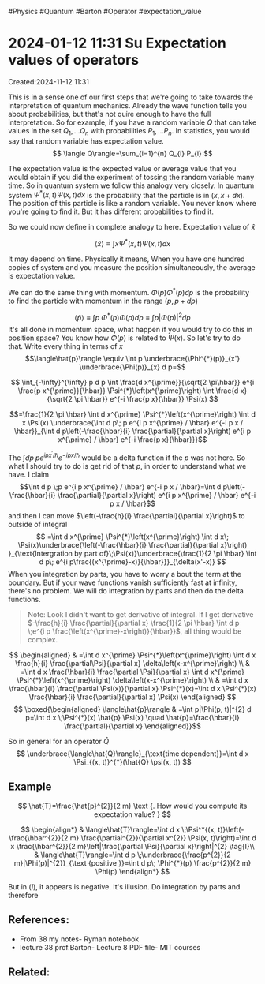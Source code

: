 #Physics #Quantum #Barton #Operator #expectation_value 
# 2024-01-12 11:31 Su Expectation values of operators
Created:2024-11-12 11:31

This is in a sense one of our first steps that we're going to take towards the interpretation of quantum mechanics. Already the wave function tells you about probabilities, but that's not quire enough to have the full interpretation.
So for example, if you have a random variable $Q$ that can take values in the set $Q_{1}, \ldots Q_{n}$ with probabilities $P_{1}, \ldots P_{n}$. In statistics, you would say that random variable has expectation value.
$$
\langle Q\rangle=\sum_{i=1}^{n} Q_{i} P_{i}
$$

The expectation value is the expected value or average value that you would obtain if you did the experiment of tossing the random variable many time.
So in quantum system we follow this analogy very closely. In quantum system $\Psi^{*}(x, t)\Psi(x, t) d x$ is the probability that the particle is in $(x, x+d x)$. The position of this particle is like a random variable. You never know where you're going to find it. But it has different probabilities to find it.

So we could now define in complete analogy to here. Expectation value of $\hat{x}$

$$
\langle\hat{x}\rangle \equiv \int x \Psi^{*}(x,t) \Psi(x, t) d x
$$

It may depend on time. Physically it means, When you have one hundred copies of system and you measure the position simultaneously, the average is expectation value.

We can do the same thing with momentum. $\Phi(p) \Phi^{*}(p) d p$ is the probability to find the particle with momentum in the range $(p, p+d p)$

$$
\langle\hat{p}\rangle \equiv \int p \;\Phi^{*}(p) \Phi(p) d p \equiv \int p|\Phi(p)|^{2} d p
$$
It's all done in momentum space, what happen if you would try to do this in position space? You know how $\Phi(p)$ is related to $\Psi(x)$. So let's try to do that. Write every thing in terms of $x$
$$\langle\hat{p}\rangle \equiv \int p \underbrace{\Phi^{*}(p)}_{x'} \underbrace{\Phi(p)}_{x} d p=$$

$$
\int_{-\infty}^{\infty} p d p \int \frac{d x^{\prime}}{\sqrt{2 \pi\hbar}} e^{i \frac{p x^{\prime}}{\hbar}} \Psi^{*}\left(x^{\prime}\right) \int \frac{d x}{\sqrt{2 \pi \hbar}} e^{-i \frac{p x}{\hbar}} \Psi(x)
$$

$$=\frac{1}{2 \pi \hbar} \int d x^{\prime} \Psi^{*}\left(x^{\prime}\right) \int d x \Psi(x) \underbrace{\int d p\; p e^{i p x^{\prime} / \hbar} e^{-i p x / \hbar}}_{\int d p\left(-\frac{\hbar}{i} \frac{\partial}{\partial x}\right) e^{i p x^{\prime} / \hbar} e^{-i \frac{p x}{\hbar}}}$$

The $\int dp\; p e^{i p x^{\prime} / \hbar} e^{-i p x / \hbar}$ would be a delta function if the $p$ was not here. So what I should try to do is get rid of that $p$, in order to understand what we have. I claim 
$$\int d p \;p e^{i p x^{\prime} / \hbar} e^{-i p x / \hbar}=\int d p\left(-\frac{\hbar}{i} \frac{\partial}{\partial x}\right) e^{i p x^{\prime} / \hbar} e^{-i p x / \hbar}$$
and then I can move $\left(-\frac{h}{i} \frac{\partial}{\partial x}\right)$ to outside of integral
$$
=\int d x^{\prime} \Psi^{*}\left(x^{\prime}\right) \int d x\; \Psi(x)\underbrace{\left(-\frac{\hbar}{i} \frac{\partial}{\partial x}\right) }_{\text{Intergration by part of}\;\Psi(x)}\underbrace{\frac{1}{2 \pi \hbar} \int d p\; e^{i p\frac{(x^{\prime}-x)}{\hbar}}}_{\delta(x'-x)}
$$
When you integration by parts, you have to worry a bout the term at the boundary. But if your wave functions vanish sufficiently fast at infinity, there's no problem. We will do integration by parts and then do the delta functions.
> Note: Look I didn't want to get derivative of integral. If I get derivative $-\frac{h}{i} \frac{\partial}{\partial x} \frac{1}{2 \pi \hbar} \int d p \;e^{i p \frac{\left(x^{\prime}-x\right)}{\hbar}}$, all thing would be complex.

$$
\begin{aligned}
& =\int d x^{\prime} \Psi^{*}\left(x^{\prime}\right) \int d x \frac{h}{i} \frac{\partial\Psi}{\partial x} \delta\left(x-x^{\prime}\right) \\
& =\int d x \frac{\hbar}{i} \frac{\partial \Psi}{\partial x} \int d x^{\prime} \Psi^{*}\left(x^{\prime}\right) \delta\left(x-x^{\prime}\right) \\
& =\int d x \frac{\hbar}{i} \frac{\partial \Psi(x)}{\partial x} \Psi^{*}(x)=\int d x \Psi^{*}(x) \frac{\hbar}{i} \frac{\partial}{\partial x} \Psi(x) 
\end{aligned}
$$
$$
\boxed{\begin{aligned}
\langle\hat{p}\rangle & =\int p|\Phi(p, t)|^{2} d p=\int d x \;\Psi^{*}(x) \hat{p} \Psi(x) \quad \hat{p}=\frac{\hbar}{i} \frac{\partial}{\partial x}
\end{aligned}}$$

So in general for an operator $\hat{Q}$
$$
\underbrace{\langle\hat{Q}\rangle}_{\text{time dependent}}=\int d x \Psi_{(x, t)}^{*}(\hat{Q} \psi(x, t))
$$

## Example

$$
\hat{T}=\frac{\hat{p}^{2}}{2 m} \text {. How would you compute its expectation value? }
$$

$$
\begin{align*}
& \langle\hat{T}\rangle=\int d x \;\Psi^*{(x, t)}\left(-\frac{\hbar^{2}}{2 m} \frac{\partial^{2}}{\partial x^{2}} \Psi(x, t)\right)=\int d x \frac{\hbar^{2}}{2 m}\left|\frac{\partial \Psi}{\partial x}\right|^{2}  \tag{I}\\
& \langle\hat{T}\rangle=\int d p \;\underbrace{\frac{p^{2}}{2 m}|\Phi(p)|^{2}}_{\text {positive }}=\int d p\; \Phi^{*}(p) \frac{p^{2}}{2 m} \Phi(p)
\end{align*}
$$

But in $(I)$, it appears is negative. It's illusion. Do integration by parts and therefore

## References:
- From 38 my notes- Ryman notebook
- lecture 38 prof.Barton- Lecture 8 PDF file- MIT courses
## Related:



